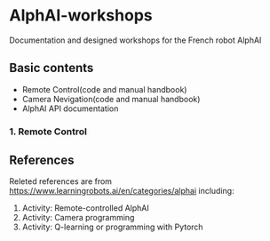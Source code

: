 # AlphAI-workshops
Documentation and designed workshops for the French robot AlphAI
## Basic contents
* Remote Control(code and manual handbook)
* Camera Nevigation(code and manual handbook)
* AlphAI API documentation
### 1. Remote Control

## References
Releted references are from https://www.learningrobots.ai/en/categories/alphai including:
1. Activity: Remote-controlled AlphAI
2. Activity: Camera programming
3. Activity: Q-learning or programming with Pytorch
